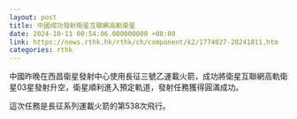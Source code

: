 ```yaml
---
layout: post
title: 中國成功發射衛星互聯網高軌衛星
date: 2024-10-11 00:54:06.000000000 +08:00
link: https://news.rthk.hk/rthk/ch/component/k2/1774027-20241011.htm
categories: rthk
---
```


中國昨晚在西昌衛星發射中心使用長征三號乙運載火箭，成功將衛星互聯網高軌衛星03星發射升空，衛星順利進入預定軌道，發射任務獲得圓滿成功。

這次任務是長征系列運載火箭的第538次飛行。
